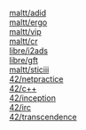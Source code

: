 [maltt/adid](adid.md)<br>
[maltt/ergo](ergo.md)<br>
[maltt/vip](vip.md)<br>
[maltt/cr](cr.md)<br>
[libre/i2ads](i2ads.md)<br>
[libre/gft](gft.md)<br>
[maltt/sticiii](sticiii.md)<br>
[42/netpractice](netprac.md)<br>
[42/c++](cpp.md)<br>
[42/inception](inception.md)<br>
[42/irc](irc.md)<br>
[42/transcendence](transcendence.md)
